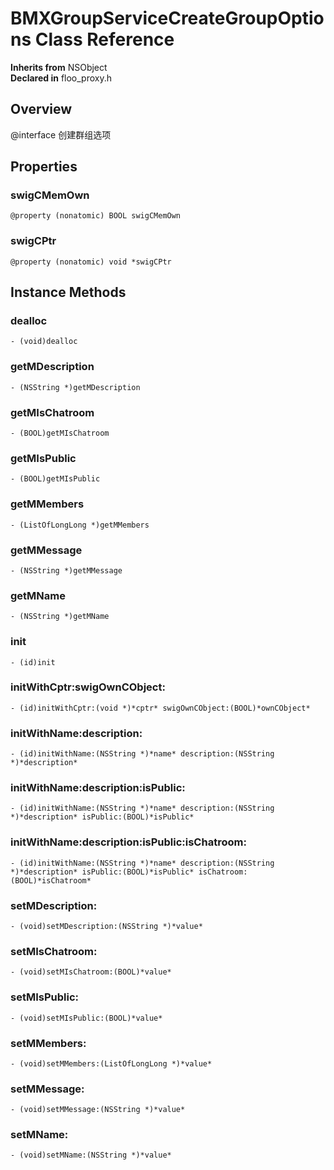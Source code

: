 # BMXGroupServiceCreateGroupOptions Class Reference

  **Inherits from** NSObject  
  **Declared in** floo_proxy.h  

## Overview

@interface 创建群组选项

## Properties

<a name="//api/name/swigCMemOwn" title="swigCMemOwn"></a>
### swigCMemOwn

`@property (nonatomic) BOOL swigCMemOwn`

<a name="//api/name/swigCPtr" title="swigCPtr"></a>
### swigCPtr

`@property (nonatomic) void *swigCPtr`

<a title="Instance Methods" name="instance_methods"></a>
## Instance Methods

<a name="//api/name/dealloc" title="dealloc"></a>
### dealloc

`- (void)dealloc`

<a name="//api/name/getMDescription" title="getMDescription"></a>
### getMDescription

`- (NSString *)getMDescription`

<a name="//api/name/getMIsChatroom" title="getMIsChatroom"></a>
### getMIsChatroom

`- (BOOL)getMIsChatroom`

<a name="//api/name/getMIsPublic" title="getMIsPublic"></a>
### getMIsPublic

`- (BOOL)getMIsPublic`

<a name="//api/name/getMMembers" title="getMMembers"></a>
### getMMembers

`- (ListOfLongLong *)getMMembers`

<a name="//api/name/getMMessage" title="getMMessage"></a>
### getMMessage

`- (NSString *)getMMessage`

<a name="//api/name/getMName" title="getMName"></a>
### getMName

`- (NSString *)getMName`

<a name="//api/name/init" title="init"></a>
### init

`- (id)init`

<a name="//api/name/initWithCptr:swigOwnCObject:" title="initWithCptr:swigOwnCObject:"></a>
### initWithCptr:swigOwnCObject:

`- (id)initWithCptr:(void *)*cptr* swigOwnCObject:(BOOL)*ownCObject*`

<a name="//api/name/initWithName:description:" title="initWithName:description:"></a>
### initWithName:description:

`- (id)initWithName:(NSString *)*name* description:(NSString *)*description*`

<a name="//api/name/initWithName:description:isPublic:" title="initWithName:description:isPublic:"></a>
### initWithName:description:isPublic:

`- (id)initWithName:(NSString *)*name* description:(NSString *)*description* isPublic:(BOOL)*isPublic*`

<a name="//api/name/initWithName:description:isPublic:isChatroom:" title="initWithName:description:isPublic:isChatroom:"></a>
### initWithName:description:isPublic:isChatroom:

`- (id)initWithName:(NSString *)*name* description:(NSString *)*description* isPublic:(BOOL)*isPublic* isChatroom:(BOOL)*isChatroom*`

<a name="//api/name/setMDescription:" title="setMDescription:"></a>
### setMDescription:

`- (void)setMDescription:(NSString *)*value*`

<a name="//api/name/setMIsChatroom:" title="setMIsChatroom:"></a>
### setMIsChatroom:

`- (void)setMIsChatroom:(BOOL)*value*`

<a name="//api/name/setMIsPublic:" title="setMIsPublic:"></a>
### setMIsPublic:

`- (void)setMIsPublic:(BOOL)*value*`

<a name="//api/name/setMMembers:" title="setMMembers:"></a>
### setMMembers:

`- (void)setMMembers:(ListOfLongLong *)*value*`

<a name="//api/name/setMMessage:" title="setMMessage:"></a>
### setMMessage:

`- (void)setMMessage:(NSString *)*value*`

<a name="//api/name/setMName:" title="setMName:"></a>
### setMName:

`- (void)setMName:(NSString *)*value*`

